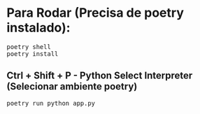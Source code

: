 # Para Rodar (Precisa de poetry instalado):

<pre>
poetry shell
poetry install
</pre>

## Ctrl + Shift + P - Python Select Interpreter (Selecionar ambiente poetry)

<pre>
poetry run python app.py
</pre>
